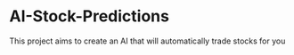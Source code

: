 # AI-Stock-Predictions
This project aims to create an AI that will automatically trade stocks for you
